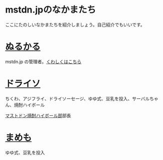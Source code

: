 # mstdn.jpのなかまたち

ここにたのしいなかまたちを紹介しましょう。自己紹介でもいいです。

# [ぬるかる](https://mstdn.jp/@nullkal)

mstdn.jp の管理者。[くわしくはこちら](https://ja.mstdn.wiki/Nullkal)

# [ドライソ](https://mstdn.jp/@doraiso)

ちくわ、アジフライ、ドライソーセージ、ゆゆ式、豆乳を投入、サーバルちゃん、焼酎ハイボール

[マストドン焼酎ハイボール部](https://mstdn.jp/web/timelines/tag/%E3%83%9E%E3%82%B9%E3%83%88%E3%83%89%E3%83%B3%E7%84%BC%E9%85%8E%E3%83%8F%E3%82%A4%E3%83%9C%E3%83%BC%E3%83%AB%E9%83%A8)部長

# [まめも](https://mstdn.jp/@mamemomonga)

ゆゆ式、豆乳を投入


